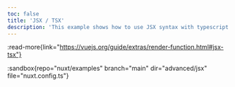 ```yaml
---
toc: false
title: 'JSX / TSX'
description: 'This example shows how to use JSX syntax with typescript in Nuxt pages and components.'
---
```


:read-more{link="https://vuejs.org/guide/extras/render-function.html#jsx-tsx"}

:sandbox{repo="nuxt/examples" branch="main" dir="advanced/jsx" file="nuxt.config.ts"}
